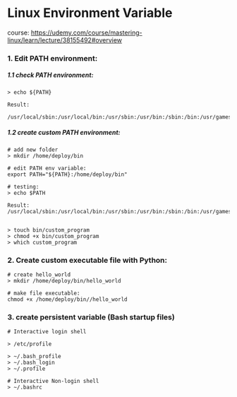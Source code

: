 # Linux Environment Variable

course: https://udemy.com/course/mastering-linux/learn/lecture/38155492#overview

### 1. Edit PATH environment:

##### 1.1 check PATH environment:

```
> echo ${PATH}

Result:

/usr/local/sbin:/usr/local/bin:/usr/sbin:/usr/bin:/sbin:/bin:/usr/games:/usr/local/games:/snap/bin
```

##### 1.2 create custom PATH environment:
```
# add new folder
> mkdir /home/deploy/bin

# edit PATH env variable:
export PATH="${PATH}:/home/deploy/bin"

# testing:
> echo $PATH

Result:
/usr/local/sbin:/usr/local/bin:/usr/sbin:/usr/bin:/sbin:/bin:/usr/games:/usr/local/games:/snap/bin:/home/deploy/bin


> touch bin/custom_program
> chmod +x bin/custom_program
> which custom_program
```

### 2. Create custom executable file with Python:
```
# create hello_world
> mkdir /home/deploy/bin/hello_world

# make file executable:
chmod +x /home/deploy/bin//hello_world
```

### 3. create persistent variable (Bash startup files)
```
# Interactive login shell

> /etc/profile

> ~/.bash_profile
> ~/.bash_login
> ~/.profile

# Interactive Non-login shell
> ~/.bashrc

```